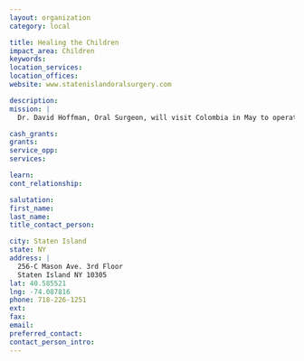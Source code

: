 ```yaml
---
layout: organization
category: local

title: Healing the Children
impact_area: Children
keywords: 
location_services: 
location_offices: 
website: www.statenislandoralsurgery.com

description: 
mission: |
  Dr. David Hoffman, Oral Surgeon, will visit Colombia in May to operate on children to correct disfiguring cleft palates. He is collecting new and gently used sports equipment and uniforms for an orphanage there.

cash_grants: 
grants: 
service_opp: 
services: 

learn: 
cont_relationship: 

salutation: 
first_name: 
last_name: 
title_contact_person: 

city: Staten Island
state: NY
address: |
  256-C Mason Ave. 3rd Floor    
  Staten Island NY 10305
lat: 40.585521
lng: -74.087816
phone: 718-226-1251
ext: 
fax: 
email: 
preferred_contact: 
contact_person_intro: 
---
```


